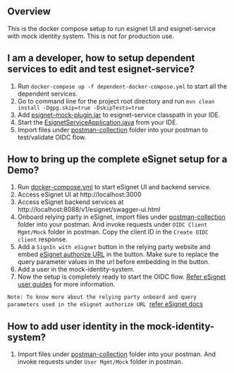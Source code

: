 ## Overview

This is the docker compose setup to run esignet UI and esignet-service with mock identity system. This is not for production use.

## I am a developer, how to setup dependent services to edit and test esignet-service?

1. Run `docker-compose up -f dependent-docker-compose.yml` to start all the dependent services.
2. Go to command line for the project root directory and run `mvn clean install -Dgpg.skip=true -DskipTests=true`
3. Add [esignet-mock-plugin.jar](../esignet-service/target/esignet-plugins/esignet-mock-plugin.jar) to esignet-service classpath in your IDE.
4. Start the [EsignetServiceApplication.java](../esignet-service/src/main/java/io/mosip/esignet/EsignetServiceApplication.java) from your IDE.
5. Import files under [postman-collection](../postman-collection) folder into your postman to test/validate OIDC flow.

## How to bring up the complete eSignet setup for a Demo?

1. Run [docker-compose.yml](docker-compose.yml) to start eSignet UI and backend service.
2. Access eSignet UI at http://localhost:3000
3. Access eSignet backend services at http://localhost:8088/v1/esignet/swagger-ui.html
4. Onboard relying party in eSignet, import files under [postman-collection](../postman-collection) folder into your postman. And invoke requests under `OIDC Client Mgmt/Mock` folder in postman. Copy the client ID in the `Create OIDC client` response.
5. Add a `SignIn with eSignet` button in the relying party website and embed [eSignet authorize URL](http://localhost:3000/authorize?nonce=ere973eieljznge2311&state=eree2311&client_id=client_id&redirect_uri=redirect_uri&scope=openid&response_type=code&acr_values=mosip:idp:acr:generated-code&claims_locales=en&ui_locales=en-IN) in the button. Make sure to replace the query parameter values in the url before embedding in the button.
6. Add a user in the mock-identity-system.
7. Now the setup is completely ready to start the OIDC flow. [Refer eSignet user guides](https://docs.esignet.io/end-user-guide) for more information.

`Note: To know more about the relying party onboard and query parameters used in the eSignet authorize URL `[refer eSignet docs](https://docs.esignet.io/integration/relying-party)

## How to add user identity in the mock-identity-system?

1. Import files under [postman-collection](../postman-collection) folder into your postman. And invoke requests under `User Mgmt/Mock` folder in postman.






